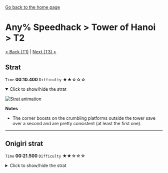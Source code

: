 [Go back to the home page](https://github.com/Doublevil/scbspeedrun)

# Any% Speedhack > Tower of Hanoi > T2

[< Back (T1)](https://github.com/Doublevil/scbspeedrun/blob/main/levels/any_sh/T/T1.md) | [Next (T3) >](https://github.com/Doublevil/scbspeedrun/blob/main/levels/any_sh/T/T3.md)

## Strat

`Time` **00:10.400** `Difficulty` ★★☆☆☆
<details open>
  <summary>Click to show/hide the strat</summary>

  [![Strat animation](https://github.com/Doublevil/scbspeedrun/blob/main/media/levels/T/T2_Strat.webp)](https://github.com/Doublevil/scbspeedrun/blob/main/media/levels/T/T2_Strat.mp4?raw=true)

  **Notes**
  - The corner boosts on the crumbling platforms outside the tower save over a second and are pretty consistent (at least the first one).
</details>

---
## Onigiri strat

`Time` **00:21.500** `Difficulty` ★★☆☆☆
<details>
  <summary>Click to show/hide the strat</summary>

  [![Strat animation](https://github.com/Doublevil/scbspeedrun/blob/main/media/levels/T/T2_Onigiri.webp)](https://github.com/Doublevil/scbspeedrun/blob/main/media/levels/T/T2_Onigiri.mp4?raw=true)

  **Notes**
  - There are several optimizations here, but you can easily tweak the strat to something you're more comfortable with.
  - We only use the right crumbling block path to get the onigiri, which is normally intended as an exit only. The left path is slower.
  - After landing on the lowest crumbling block, you can reach the onigiri platform with one coyote jump as demonstrated here. It's way safer and only a little bit slower to do 2 jumps here.
</details>
